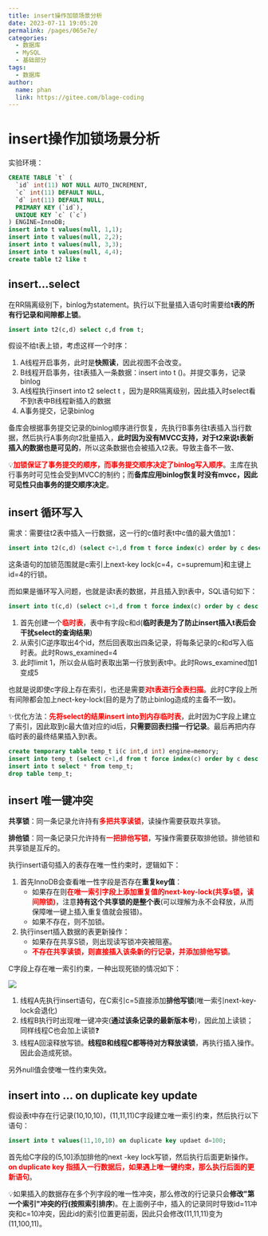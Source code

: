 ```yaml
---
title: insert操作加锁场景分析
date: 2023-07-11 19:05:20
permalink: /pages/065e7e/
categories:
  - 数据库
  - MySQL
  - 基础部分
tags:
  - 数据库
author: 
  name: phan
  link: https://gitee.com/blage-coding
---
```

# insert操作加锁场景分析

实验环境：

```sql
CREATE TABLE `t` (
  `id` int(11) NOT NULL AUTO_INCREMENT,
  `c` int(11) DEFAULT NULL,
  `d` int(11) DEFAULT NULL,
  PRIMARY KEY (`id`),
  UNIQUE KEY `c` (`c`)
) ENGINE=InnoDB;
insert into t values(null, 1,1);
insert into t values(null, 2,2);
insert into t values(null, 3,3);
insert into t values(null, 4,4);
create table t2 like t
```

## insert...select

在RR隔离级别下，binlog为statement。执行以下批量插入语句时需要给**t表的所有行记录和间隙都上锁**。

```sql
insert into t2(c,d) select c,d from t; 
```

假设不给t表上锁，考虑这样一个时序：

1. A线程开启事务，此时是**快照读**，因此视图不会改变。
2. B线程开启事务，往t表插入一条数据：insert into t ()。并提交事务，记录binlog
3. A线程执行insert into t2 select t ，因为是RR隔离级别，因此插入时select看不到t表中B线程新插入的数据
4. A事务提交，记录binlog

备库会根据事务提交记录的binlog顺序进行恢复，先执行B事务往t表插入当行数据，然后执行A事务向t2批量插入，**此时因为没有MVCC支持，对于t2来说t表新插入的数据也是可见的**，所以这条数据也会被插入t2表。导致主备不一致、

💡<font color="red">**加锁保证了事务提交的顺序，而事务提交顺序决定了binlog写入顺序**</font>。主库在执行事务时可见性会受到MVCC的制约；而**备库应用binlog恢复时没有mvcc，因此可见性只由事务的提交顺序决定**。

## insert 循环写入

需求：需要往t2表中插入一行数据，这一行的c值时表t中c值的最大值加1：

```sql
insert into t2(c,d) (select c+1,d from t force index(c) order by c desc limit 1);
```

这条语句的加锁范围就是c索引上next-key lock(c=4，c=supremum]和主键上id=4的行锁。

而如果是循环写入问题，也就是读t表的数据，并且插入到t表中，SQL语句如下：

```sql
insert into t(c,d) (select c+1,d from t force index(c) order by c desc limit 1);
```

1. 首先创建一个<font color="red">**临时表**</font>，表中有字段c和d(**临时表是为了防止insert插入t表后会干扰select的查询结果**)
2. 从索引C逆序取出4个id，然后回表取出四条记录，将每条记录的c和d写入临时表。此时Rows_examined=4
3. 此时limit 1，所以会从临时表取出第一行放到表t中。此时Rows_examined加1变成5

也就是说即使c字段上存在索引，也还是需要<font color="red">**对t表进行全表扫描**</font>。此时C字段上所有间隙都会加上nect-key-lock(目的是为了防止binlog造成的主备不一致)。

✨优化方法：<font color="red">**先将select的结果insert into到内存临时表**</font>，此时因为C字段上建立了索引，因此取到c最大值对应的id后，**只需要回表扫描一行记录**。最后再把内存临时表的最终结果插入到t表。

```sql
create temporary table temp_t i(c int,d int) engine=memory;
insert into temp_t (select c+1,d from t force index(c) order by c desc limit 1);
insert into t select * from temp_t;
drop table temp_t;
```

## insert 唯一键冲突

**共享锁**：同一条记录允许持有<font color="red">**多把共享读锁**</font>，读操作需要获取共享锁。

**排他锁**：同一条记录只允许持有<font color="red">**一把排他写锁**</font>，写操作需要获取排他锁。排他锁和共享锁是互斥的。

执行insert语句插入的表存在唯一性约束时，逻辑如下：

1. 首先InnoDB会查看唯一性字段是否存在**重复key值**：
   - 如果存在则<font color="red">**在唯一索引字段上添加重复值的next-key-lock(共享s锁，读间隙锁)**</font>，注意**持有这个共享锁的是整个表**(可以理解为永不会释放，从而保障唯一键上插入重复值就会报错)。
   - 如果不存在，则不加锁。
2. 执行insert插入数据的表更新操作：
   - 如果存在共享S锁，则出现读写锁冲突被阻塞。
   - <font color="red">**不存在共享读锁，则直接插入该条新的行记录，并添加排他写锁**</font>。

C字段上存在唯一索引约束，一种出现死锁的情况如下：

![](https://cdn.staticaly.com/gh/blage-coding/picx-images-hosting@master/20230711/image.56c2npc4c6w0.webp)

1. 线程A先执行insert语句，在C索引c=5直接添加**排他写锁**(唯一索引next-key-lock会退化)
2. 线程B执行时出现唯一键冲突(**通过该条记录的最新版本号**)，因此加上读锁；同样线程C也会加上读锁❓
3. 线程A回滚释放写锁。**线程B和线程C都等待对方释放读锁**，再执行插入操作。因此会造成死锁。

另外null值会使唯一性约束失效。

## insert into ... on duplicate key update

假设表t中存在行记录(10,10,10)，(11,11,11)C字段建立唯一索引约束，然后执行以下语句：

```sql
insert into t values(11,10,10) on duplicate key updaet d=100;
```

首先给C字段的(5,10]添加排他的next -key lock写锁，然后执行后面更新操作。<font color="red">**on duplicate key 指插入一行数据后，如果遇上唯一键约束，那么执行后面的更新语句**</font>。

💡如果插入的数据存在多个列字段的唯一性冲突，那么修改的行记录只会**修改"第一个索引"冲突的行(按照索引排序**)。在上面例子中，插入的记录同时导致id=11冲突和c=10冲突，因此id的索引位置更前面，因此只会修改(11,11,11)变为(11,100,11)。
